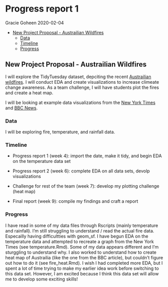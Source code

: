 Progress report 1
================
Gracie Goheen
2020-02-04

  - [New Project Proposal - Austrailian
    Wildfires](#new-project-proposal---austrailian-wildfires)
      - [Data](#data)
      - [Timeline](#timeline)
      - [Progress](#progress)

## New Project Proposal - Austrailian Wildfires

I will explore the TidyTuesday dataset, depciting the recent
[Austrailian
wildfires](https://github.com/rfordatascience/tidytuesday/blob/master/data/2020/2020-01-07/readme.md).
I will conduct EDA and create visualizations to increase climeate change
awareness. As a team challenge, I will have students plot the fires and
create a heat map.

I will be looking at example data visualizations from the [New York
Times](https://www.nytimes.com/interactive/2020/01/02/climate/australia-fires-map.html)
and [BBC News](https://www.bbc.com/news/world-australia-50951043).

### Data

I will be exploring fire, temperature, and rainfall data.

### Timeline

  - Progress report 1 (week 4): import the date, make it tidy, and begin
    EDA on the temperature data set

  - Progress report 2 (week 6): complete EDA on all data sets, devolp
    visualizations

  - Challenge for rest of the team (week 7): develop my plotting
    challenge (heat map)

  - Final report (week 9): compile my findings and craft a report

### Progress

I have read in some of my data files through Rscripts (mainly
temperature and rainfall). I’m still struggling to understand / read the
actual fire data. Especailly having difficultties with geom\_sf. I have
begun EDA on the temperature data and attempted to recreate a graph from
the New York Times (see temperature.Rmd). Some of my data appears
different and I’m sturggling to understand why. I also worked to
understand how to create heat map of Austrailia (like the one from the
BBC article), but couldn’t figure out how to do it (see fire\_heat.Rmd).
I wish I had completed more EDA, but I spent a lot of time trying to
make my earlier idea work before switching to this data set. However, I
am excited because I think this data set will allow me to develop some
exciting skills\!
